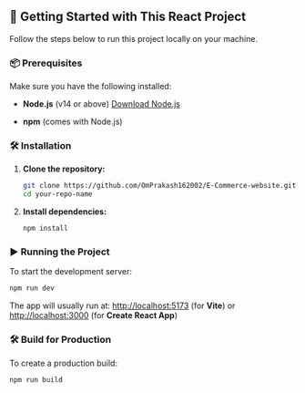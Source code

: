 
## 🚀 Getting Started with This React Project

Follow the steps below to run this project locally on your machine.

### 📦 Prerequisites

Make sure you have the following installed:

* **Node.js** (v14 or above)
  [Download Node.js](https://nodejs.org/)

* **npm** (comes with Node.js)

### 🛠️ Installation

1. **Clone the repository:**

   ```bash
   git clone https://github.com/OmPrakash162002/E-Commerce-website.git
   cd your-repo-name
   ```

2. **Install dependencies:**

   ```bash
   npm install
   ```

### ▶️ Running the Project

To start the development server:

```bash
npm run dev
```

The app will usually run at: [http://localhost:5173](http://localhost:5173) (for **Vite**)
or [http://localhost:3000](http://localhost:3000) (for **Create React App**)

### 🛠️ Build for Production

To create a production build:

```bash
npm run build
```


